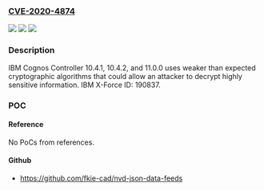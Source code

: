 ### [CVE-2020-4874](https://cve.mitre.org/cgi-bin/cvename.cgi?name=CVE-2020-4874)
![](https://img.shields.io/static/v1?label=Product&message=Cognos%20Controller&color=blue)
![](https://img.shields.io/static/v1?label=Version&message=%3D%2010.4.1%2C%2010.4.2%2C%2011.0.0%20&color=brighgreen)
![](https://img.shields.io/static/v1?label=Vulnerability&message=CWE-327%20Use%20of%20a%20Broken%20or%20Risky%20Cryptographic%20Algorithm&color=brighgreen)

### Description

IBM Cognos Controller 10.4.1, 10.4.2, and 11.0.0 uses weaker than expected cryptographic algorithms that could allow an attacker to decrypt highly sensitive information.  IBM X-Force ID:  190837.

### POC

#### Reference
No PoCs from references.

#### Github
- https://github.com/fkie-cad/nvd-json-data-feeds

